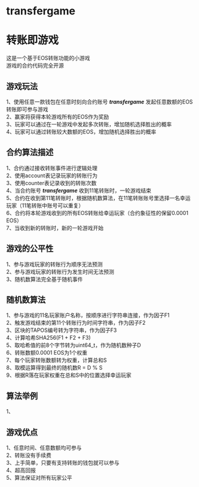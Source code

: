 # transfergame
# 转账即游戏

这是一个基于EOS转账功能的小游戏  
游戏的合约代码完全开源  

## 游戏玩法  
1、使用任意一款钱包在任意时刻向合约账号 ***transfergame*** 发起任意数额的EOS转账即可参与游戏  
2、赢家将获得本轮游戏所有的EOS作为奖励  
3、玩家可以通过在一轮游戏中发起多次转账，增加随机选择胜出的概率  
4、玩家可以通过转账较大数额的EOS，增加随机选择胜出的概率  

## 合约算法描述
1、合约通过接收转账事件进行逻辑处理  
2、使用account表记录玩家的转账行为  
3、使用counter表记录收到的转账次数  
4、当合约账号 ***transfergame*** 收到11笔转账时，一轮游戏结束  
5、合约在收到第11笔转账时，根据随机数算法，在11笔转账账号里选择一名幸运玩家（11笔转账中账号可以重复）  
6、合约将本轮游戏收到的所有EOS转账给幸运玩家（合约象征性的保留0.0001 EOS）  
7、当收到新的转账时，新的一轮游戏开始  

## 游戏的公平性
1、参与游戏玩家的转账行为顺序无法预测  
2、参与游戏玩家的转账行为发生时间无法预测  
3、随机数算法完全基于随机事件  

## 随机数算法
1、参与游戏的11名玩家账户名称，按顺序进行字符串连接，作为因子F1  
2、触发游戏结束的第11个转账行为时间字符串，作为因子F2  
3、区块的TAPOS编号转为字符串，作为因子F3  
4、计算哈希SHA256(F1 + F2 + F3)  
5、取哈希值的前8个字节转为uint64_t，作为随机数种子D  
6、转账数额0.0001 EOS为1个权重  
7、每个玩家转账数额转为权重，计算总和S  
8、取模运算得到最终的随机数R = D % S  
9、根据R落在玩家权重在总和S中的位置选择幸运玩家  

## 算法举例
1、  

## 游戏优点
1、任意时间、任意数额均可参与  
2、转账没有手续费  
3、上手简单，只要有支持转账的钱包就可以参与  
4、超高回报  
5、算法保证对所有玩家公平  

